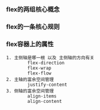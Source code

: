 ### flex的两组核心概念
### flex的一条核心规则
### flex容器上的属性
    1. 主侧轴是哪一根 以及 主侧轴的方向有关
            flex-direction
            flex-wrap
            flex-flow
    2. 主轴的富余空间管理
            justify-content
    3. 侧轴的富余空间管理
            align-items
            align-content